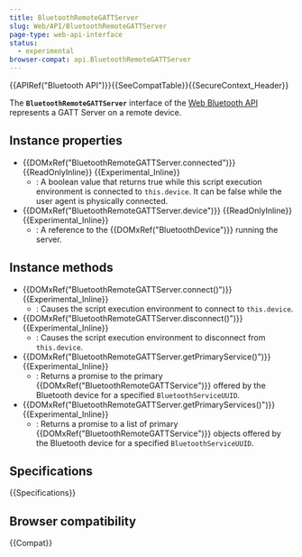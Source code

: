 ```yaml
---
title: BluetoothRemoteGATTServer
slug: Web/API/BluetoothRemoteGATTServer
page-type: web-api-interface
status:
  - experimental
browser-compat: api.BluetoothRemoteGATTServer
---
```


{{APIRef("Bluetooth API")}}{{SeeCompatTable}}{{SecureContext_Header}}

The **`BluetoothRemoteGATTServer`** interface of the [Web Bluetooth API](/en-US/docs/Web/API/Web_Bluetooth_API) represents a GATT
Server on a remote device.

## Instance properties

- {{DOMxRef("BluetoothRemoteGATTServer.connected")}} {{ReadOnlyInline}} {{Experimental_Inline}}
  - : A boolean value that returns true while this script execution environment is
    connected to `this.device`. It can be false while the user agent is
    physically connected.
- {{DOMxRef("BluetoothRemoteGATTServer.device")}} {{ReadOnlyInline}} {{Experimental_Inline}}
  - : A reference to the {{DOMxRef("BluetoothDevice")}} running the server.

## Instance methods

- {{DOMxRef("BluetoothRemoteGATTServer.connect()")}} {{Experimental_Inline}}
  - : Causes the script execution environment to connect to `this.device`.
- {{DOMxRef("BluetoothRemoteGATTServer.disconnect()")}} {{Experimental_Inline}}
  - : Causes the script execution environment to disconnect from `this.device`.
- {{DOMxRef("BluetoothRemoteGATTServer.getPrimaryService()")}} {{Experimental_Inline}}
  - : Returns a promise to the primary {{DOMxRef("BluetoothRemoteGATTService")}} offered by the
    Bluetooth device for a specified `BluetoothServiceUUID`.
- {{DOMxRef("BluetoothRemoteGATTServer.getPrimaryServices()")}} {{Experimental_Inline}}
  - : Returns a promise to a list of primary {{DOMxRef("BluetoothRemoteGATTService")}} objects
    offered by the Bluetooth device for a specified `BluetoothServiceUUID`.

## Specifications

{{Specifications}}

## Browser compatibility

{{Compat}}
